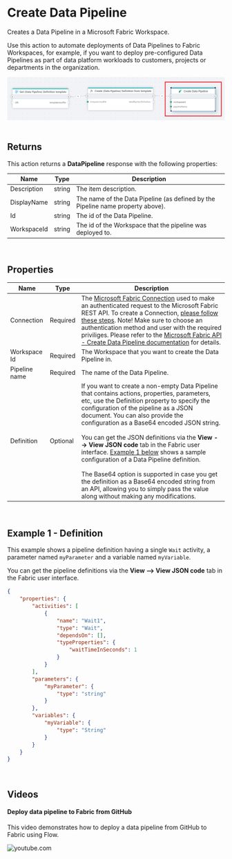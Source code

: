 # Create Data Pipeline

Creates a Data Pipeline in a Microsoft Fabric Workspace.  

Use this action to automate deployments of Data Pipelines to Fabric Workspaces, for example, if you want to deploy pre-configured Data Pipelines as part of data platform workloads to customers, projects or departments in the organization.

![img](/images/flow/microsoft-fabric-create-data-pipeline.png)  
<br/>

## Returns
This action returns a **DataPipeline** response with the following properties:

| Name          | Type      | Description                           |
|---------------|-----------|---------------------------------------|
| Description   | string    | The item description.                 |
| DisplayName   | string    | The name of the Data Pipeline (as defined by the Pipeline name property above). |
| Id            | string    | The id of the Data Pipeline.           |
| WorkspaceId   | string    | The id of the Workspace that the pipeline was deployed to. |

<br/>

## Properties
| Name          | Type     | Description                             |
|---------------|----------|-----------------------------------------|
| Connection    | Required | The [Microsoft Fabric Connection](./microsoft-fabric-connection.md) used to make an authenticated request to the Microsoft Fabric REST API. To create a Connection, [please follow these steps](./microsoft-fabric-connection.md). Note! Make sure to choose an authentication method and user with the required priviliges. Please refer to the [Microsoft Fabric API - Create Data Pipeline documentation](https://learn.microsoft.com/en-us/rest/api/fabric/datapipeline/items/create-data-pipeline) for details. |
| Workspace Id  | Required | The Workspace that you want to create the Data Pipeline in. |
| Pipeline name | Required | The name of the Data Pipeline.           |
| Definition    | Optional | If you want to create a non-empty Data Pipeline that contains actions, properties, parameters, etc, use the Definition property to specify the configuration of the pipeline as a JSON document. You can also provide the configuration as a Base64 encoded JSON string. <br/><br/>  You can get the JSON definitions via the **View --> View JSON code** tab in the Fabric user interface. [Example 1 below](#example-1---definition) shows a sample configuration of a Data Pipeline definition. <br/> <br/> The Base64 option is supported in case you get the definition as a Base64 encoded string from an API, allowing you to simply pass the value along without making any modifications.  |

<br/>

## Example 1 - Definition

This example shows a pipeline definition having a single `Wait` activity, a parameter named `myParameter` and a variable named `myVariable`.

You can get the pipeline definitions via the **View --> View JSON code** tab in the Fabric user interface.

```json
{    
    "properties": {
        "activities": [
            {
                "name": "Wait1",
                "type": "Wait",
                "dependsOn": [],
                "typeProperties": {
                    "waitTimeInSeconds": 1
                }
            }
        ],
        "parameters": {
            "myParameter": {
                "type": "string"
            }
        },
        "variables": {
            "myVariable": {
                "type": "String"
            }
        }        
    }
}
```

<br/>

## Videos

#### Deploy data pipeline to Fabric from GitHub
This video demonstrates how to deploy a data pipeline from GitHub to Fabric using Flow.

![youtube.com](https://youtu.be/IxiR-w8oUaI)
